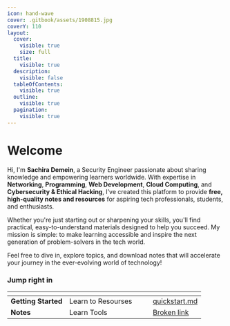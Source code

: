 ```yaml
---
icon: hand-wave
cover: .gitbook/assets/1908815.jpg
coverY: 110
layout:
  cover:
    visible: true
    size: full
  title:
    visible: true
  description:
    visible: false
  tableOfContents:
    visible: true
  outline:
    visible: true
  pagination:
    visible: true
---
```


# Welcome

Hi, I'm **Sachira Demein**, a Security Engineer passionate about sharing knowledge and empowering learners worldwide. With expertise in **Networking**, **Programming**, **Web Development**, **Cloud Computing**, and **Cybersecurity & Ethical Hacking**, I’ve created this platform to provide **free, high-quality notes and resources** for aspiring tech professionals, students, and enthusiasts.

Whether you're just starting out or sharpening your skills, you'll find practical, easy-to-understand materials designed to help you succeed. My mission is simple: to make learning accessible and inspire the next generation of problem-solvers in the tech world.

Feel free to dive in, explore topics, and download notes that will accelerate your journey in the ever-evolving world of technology!

### Jump right in

<table data-view="cards"><thead><tr><th></th><th></th><th data-hidden data-card-cover data-type="files"></th><th data-hidden></th><th data-hidden data-card-target data-type="content-ref"></th></tr></thead><tbody><tr><td><strong>Getting Started</strong></td><td>Learn to Resourses</td><td></td><td></td><td><a href="getting-started/quickstart.md">quickstart.md</a></td></tr><tr><td><strong>Notes</strong></td><td>Learn Tools</td><td></td><td></td><td><a href="broken-reference">Broken link</a></td></tr></tbody></table>
